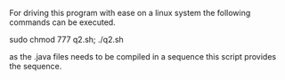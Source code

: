 For driving this program with ease on a linux system the following commands 
can be executed.

sudo chmod 777 q2.sh;
./q2.sh

as the .java files needs to be compiled in a sequence this script provides the sequence. 
